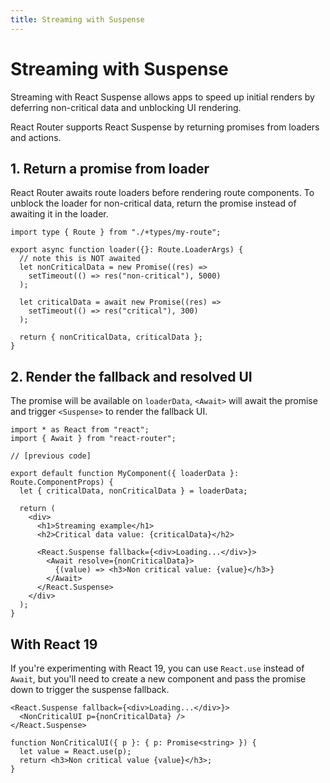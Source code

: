 ```yaml
---
title: Streaming with Suspense
---
```


# Streaming with Suspense

Streaming with React Suspense allows apps to speed up initial renders by deferring non-critical data and unblocking UI rendering.

React Router supports React Suspense by returning promises from loaders and actions.

## 1. Return a promise from loader

React Router awaits route loaders before rendering route components. To unblock the loader for non-critical data, return the promise instead of awaiting it in the loader.

```tsx
import type { Route } from "./+types/my-route";

export async function loader({}: Route.LoaderArgs) {
  // note this is NOT awaited
  let nonCriticalData = new Promise((res) =>
    setTimeout(() => res("non-critical"), 5000)
  );

  let criticalData = await new Promise((res) =>
    setTimeout(() => res("critical"), 300)
  );

  return { nonCriticalData, criticalData };
}
```

## 2. Render the fallback and resolved UI

The promise will be available on `loaderData`, `<Await>` will await the promise and trigger `<Suspense>` to render the fallback UI.

```tsx
import * as React from "react";
import { Await } from "react-router";

// [previous code]

export default function MyComponent({ loaderData }: Route.ComponentProps) {
  let { criticalData, nonCriticalData } = loaderData;

  return (
    <div>
      <h1>Streaming example</h1>
      <h2>Critical data value: {criticalData}</h2>

      <React.Suspense fallback={<div>Loading...</div>}>
        <Await resolve={nonCriticalData}>
          {(value) => <h3>Non critical value: {value}</h3>}
        </Await>
      </React.Suspense>
    </div>
  );
}
```

## With React 19

If you're experimenting with React 19, you can use `React.use` instead of `Await`, but you'll need to create a new component and pass the promise down to trigger the suspense fallback.

```tsx
<React.Suspense fallback={<div>Loading...</div>}>
  <NonCriticalUI p={nonCriticalData} />
</React.Suspense>
```

```tsx
function NonCriticalUI({ p }: { p: Promise<string> }) {
  let value = React.use(p);
  return <h3>Non critical value {value}</h3>;
}
```
